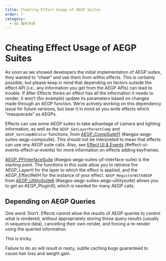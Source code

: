 ```yaml
---
title: Cheating Effect Usage of AEGP Suites
order: 7
category:
  - AE 插件开发
---
```


# Cheating Effect Usage of AEGP Suites

As soon as we showed developers the initial implementation of AEGP suites, they wanted to “cheat” and use them from within effects. This is certainly possible, but please keep in mind that depending on factors outside the effect API (i.e., any information you get from the AEGP APIs) can lead to trouble. If After Effects thinks an effect has all the information it needs to render, it won’t (for example) update its parameters based on changes made through an AEGP function. We’re actively working on this dependency issue for future versions, but bear it in mind as you write effects which “masquerade” as AEGPs.

Effects can use some AEGP suites to take advantage of camera and lighting information, as well as the `AEGP_GetLayerParentComp` and `AEGP_GetCompBGColor` functions, from [AEGP_CompSuite11](aegp-suites.html) (#aegps-aegp-suites-aegp-compsuite). This should not be interpreted to mean that effects can use _any_ AEGP suite calls. Also, see [Effect UI & Events](../effect-ui-events/effect-ui-events.html) (#effect-ui-events-effect-ui-events) for more information on effects adding keyframes.

[AEGP_PFInterfaceSuite](aegp-suites.html) (#aegps-aegp-suites-pf-interface-suite) is the starting point. The functions in this suite allow you to retrieve the AEGP_LayerH for the layer to which the effect is applied, and the AEGP_EffectRefH for the instance of your effect. `AEGP_RegisterWithAEGP` from [AEGP_UtilitySuite6](aegp-suites.html) (#aegps-aegp-suites-aegp-utilitysuite) allows you to get an AEGP_PluginID, which is needed for many AEGP calls.

## Depending on AEGP Queries

One word: Don’t. Effects cannot allow the results of AEGP queries to control what is rendered, without appropriately storing those query results (usually in sequence data), cancelling their own render, and forcing a re-render using the queried information.

This is tricky.

Failure to do so will result in nasty, subtle caching bugs guaranteed to cause hair loss and weight gain.
